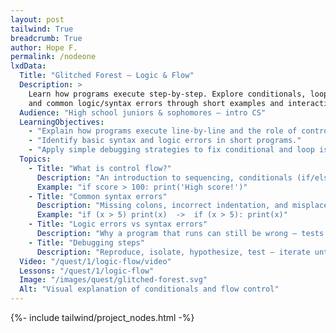 ```yaml
---
layout: post
tailwind: True
breadcrumb: True
author: Hope F.
permalink: /nodeone
lxdData:
  Title: "Glitched Forest — Logic & Flow"
  Description: >
    Learn how programs execute step-by-step. Explore conditionals, loops,
    and common logic/syntax errors through short examples and interactive fixes.
  Audience: "High school juniors & sophomores — intro CS"
  LearningObjectives:
    - "Explain how programs execute line-by-line and the role of control flow."
    - "Identify basic syntax and logic errors in short programs."
    - "Apply simple debugging strategies to fix conditional and loop issues."
  Topics:
    - Title: "What is control flow?"
      Description: "An introduction to sequencing, conditionals (if/else), and loops (for, while)."
      Example: "if score > 100: print('High score!')"
    - Title: "Common syntax errors"
      Description: "Missing colons, incorrect indentation, and misplaced parentheses — how they break programs."
      Example: "if (x > 5) print(x)  ->  if (x > 5): print(x)"
    - Title: "Logic errors vs syntax errors"
      Description: "Why a program that runs can still be wrong — tests and reasoning help reveal logical mistakes."
    - Title: "Debugging steps"
      Description: "Reproduce, isolate, hypothesize, test — iterate until fixed."
  Video: "/quest/1/logic-flow/video"
  Lessons: "/quest/1/logic-flow"
  Image: "/images/quest/glitched-forest.svg"
  Alt: "Visual explanation of conditionals and flow control"
---
```


{%- include tailwind/project_nodes.html -%}
